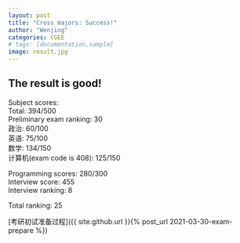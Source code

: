 ```yaml
---
layout: post
title: "Cross majors: Success!"
author: "Wenjing"
categories: CGEE 
# tags: [documentation,sample]
image: result.jpg
---
```


## The result is good!
Subject scores: \
Total: 394/500 \
Preliminary exam ranking: 30 \
政治: 60/100 \
英语: 75/100 \
数学: 134/150 \
计算机(exam code is 408): 125/150 

Programming scores: 280/300 \
Interview score: 455 \
Interview ranking: 8 

Total ranking: 25

[考研初试准备过程]({{ site.github.url }}{% post_url 2021-03-30-exam-prepare %})
